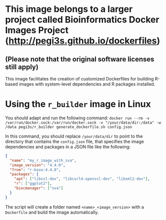# This image belongs to a larger project called Bioinformatics Docker Images Project (http://pegi3s.github.io/dockerfiles)
## (Please note that the original software licenses still apply)

This image facilitates the creation of customized Dockerfiles for building R-based images with system-level dependencies and R packages installed.

# Using the `r_builder` image in Linux

You should adapt and run the following command: `docker run --rm -v /var/run/docker.sock:/var/run/docker.sock -v "/your/data/dir:/data" -w /data pegi3s/r_builder generate_dockerfile.sh config.json`

In this command, you should replace `/your/data/dir` to point to the directory that contains the `config.json` file, that specifies the image dependencies and packages in a JSON file like the following:

```json
{
  "name": "my_r_image_with_sva",
  "image_version": "4.4.0",
  "from": "r-base:4.4.0",
  "packages": {
    "apt": ["libssl-dev", "libcurl4-openssl-dev", "libxml2-dev"],
    "r": ["ggplot2"],
    "biocmanager": ["sva"]
  }
}
```

The script will create a folder named `<name>_<image_version>` with a `Dockerfile` and build the image automatically.
